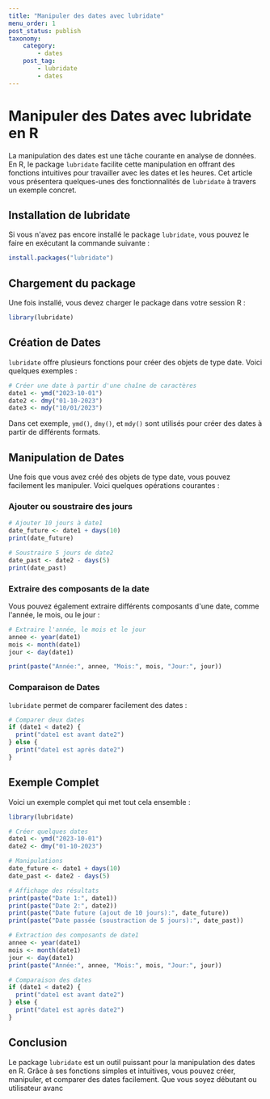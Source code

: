 ```yaml
---
title: "Manipuler des dates avec lubridate"
menu_order: 1
post_status: publish
taxonomy:
    category:
        - dates
    post_tag:
        - lubridate
        - dates
---
```


# Manipuler des Dates avec lubridate en R

La manipulation des dates est une tâche courante en analyse de données. En R, le package `lubridate` facilite cette manipulation en offrant des fonctions intuitives pour travailler avec les dates et les heures. Cet article vous présentera quelques-unes des fonctionnalités de `lubridate` à travers un exemple concret.

## Installation de lubridate

Si vous n'avez pas encore installé le package `lubridate`, vous pouvez le faire en exécutant la commande suivante :

```R
install.packages("lubridate")
```

## Chargement du package

Une fois installé, vous devez charger le package dans votre session R :

```R
library(lubridate)
```

## Création de Dates

`lubridate` offre plusieurs fonctions pour créer des objets de type date. Voici quelques exemples :

```R
# Créer une date à partir d'une chaîne de caractères
date1 <- ymd("2023-10-01")
date2 <- dmy("01-10-2023")
date3 <- mdy("10/01/2023")
```

Dans cet exemple, `ymd()`, `dmy()`, et `mdy()` sont utilisés pour créer des dates à partir de différents formats.

## Manipulation de Dates

Une fois que vous avez créé des objets de type date, vous pouvez facilement les manipuler. Voici quelques opérations courantes :

### Ajouter ou soustraire des jours

```R
# Ajouter 10 jours à date1
date_future <- date1 + days(10)
print(date_future)

# Soustraire 5 jours de date2
date_past <- date2 - days(5)
print(date_past)
```

### Extraire des composants de la date

Vous pouvez également extraire différents composants d'une date, comme l'année, le mois, ou le jour :

```R
# Extraire l'année, le mois et le jour
annee <- year(date1)
mois <- month(date1)
jour <- day(date1)

print(paste("Année:", annee, "Mois:", mois, "Jour:", jour))
```

### Comparaison de Dates

`lubridate` permet de comparer facilement des dates :

```R
# Comparer deux dates
if (date1 < date2) {
  print("date1 est avant date2")
} else {
  print("date1 est après date2")
}
```

## Exemple Complet

Voici un exemple complet qui met tout cela ensemble :

```R
library(lubridate)

# Créer quelques dates
date1 <- ymd("2023-10-01")
date2 <- dmy("01-10-2023")

# Manipulations
date_future <- date1 + days(10)
date_past <- date2 - days(5)

# Affichage des résultats
print(paste("Date 1:", date1))
print(paste("Date 2:", date2))
print(paste("Date future (ajout de 10 jours):", date_future))
print(paste("Date passée (soustraction de 5 jours):", date_past))

# Extraction des composants de date1
annee <- year(date1)
mois <- month(date1)
jour <- day(date1)
print(paste("Année:", annee, "Mois:", mois, "Jour:", jour))

# Comparaison des dates
if (date1 < date2) {
  print("date1 est avant date2")
} else {
  print("date1 est après date2")
}
```

## Conclusion

Le package `lubridate` est un outil puissant pour la manipulation des dates en R. Grâce à ses fonctions simples et intuitives, vous pouvez créer, manipuler, et comparer des dates facilement. Que vous soyez débutant ou utilisateur avanc

